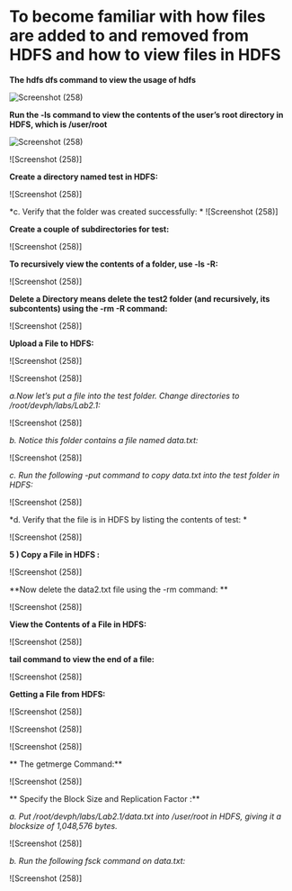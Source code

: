 # To become familiar with how files are added to and removed from HDFS and how to view files in HDFS

**The hdfs dfs command to view the usage of hdfs**

  ![Screenshot (258)](https://user-images.githubusercontent.com/63599387/86223824-b17d5380-bba5-11ea-87ca-2e5fcf711b78.png)
  
**Run the -ls command to view the contents of the user’s root directory in HDFS, which is /user/root**

 ![Screenshot (258)](https://user-images.githubusercontent.com/63599387/86223385-1dab8780-bba5-11ea-92c7-f7093a134f59.png)
 
 ![Screenshot (258)]
 
**Create a directory named test in HDFS:**

  ![Screenshot (258)]
  
*c. Verify that the folder was created successfully: *
  ![Screenshot (258)]

**Create a couple of subdirectories for test:**

  ![Screenshot (258)]
 

**To recursively view the contents of a folder, use -ls -R:**

 ![Screenshot (258)]
 

**Delete a Directory means delete the test2 folder (and recursively, its subcontents) using the -rm -R
command:**

 ![Screenshot (258)]
 
**Upload a File to HDFS:**

 ![Screenshot (258)]
 
 ![Screenshot (258)]
 
*a.Now let’s put a file into the test folder. Change directories to  /root/devph/labs/Lab2.1:*

 ![Screenshot (258)]
 
*b. Notice this folder contains a file named data.txt:* 

 ![Screenshot (258)]

 
*c. Run the following -put command to copy data.txt into the test folder in HDFS:*

 ![Screenshot (258)]
 
*d. Verify that the file is in HDFS by listing the contents of test: *

 ![Screenshot (258)]
 

**5 ) Copy a File in HDFS :**

 ![Screenshot (258)]
 
**Now delete the data2.txt file using the -rm command: **

 ![Screenshot (258)]
 

**View the Contents of a File in HDFS:**

 ![Screenshot (258)]
 

**tail command to view the end of a file:**

![Screenshot (258)]
  

**Getting a File from HDFS:**

![Screenshot (258)]

![Screenshot (258)]

![Screenshot (258)]
 
** The getmerge Command:**

 ![Screenshot (258)]
 
** Specify the Block Size and Replication Factor :**

*a. Put /root/devph/labs/Lab2.1/data.txt into /user/root in HDFS, giving it a  blocksize of 1,048,576 bytes.*

 ![Screenshot (258)]
 

*b. Run the following fsck command on data.txt:*
 
![Screenshot (258)]






